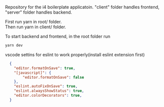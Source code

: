 Repository for the i4 boilerplate applicatoin. "client" folder handles frontend, "server" folder handles backend.  

First run yarn in root/ folder.  
Then run yarn in client/ folder.  

To start backend and frontend, in the root folder run  
```bash
yarn dev
```

vscode settins for eslint to work properly(install eslint extension first)
```json
  {
    "editor.formatOnSave": true,
    "[javascript]": {
        "editor.formatOnSave": false
    },
    "eslint.autoFixOnSave": true,
    "eslint.alwaysShowStatus": true,
    "editor.colorDecorators": true,
  }
```
